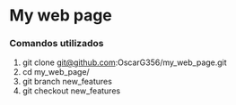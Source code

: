 # My web page
### Comandos utilizados
1. git clone git@github.com:OscarG356/my_web_page.git
2. cd my_web_page/
3. git branch new_features
4. git checkout new_features
